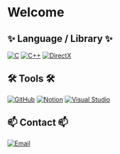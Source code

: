 # Welcome

## ✨ Language / Library ✨

[![C](https://img.shields.io/badge/C++-00599C?style=flat&logo=c%2B%2B&logoColor=white)](https://c.com/)
[![C++](https://img.shields.io/badge/C++-00599C?style=flat&logo=c%2B%2B&logoColor=white)](https://cplusplus.com/)
[![DirectX](https://img.shields.io/badge/DirectX-0082C9?style=flat&logo=directx&logoColor=white)](https://docs.microsoft.com/en-us/windows/win32/directx)

## 🛠 Tools 🛠

[![GitHub](https://img.shields.io/badge/GitHub-181717?style=flat&logo=github&logoColor=white)](https://github.com/)
[![Notion](https://img.shields.io/badge/Notion-000000?style=flat&logo=notion&logoColor=white)](https://www.notion.so/)
[![Visual Studio](https://img.shields.io/badge/Visual%20Studio-5C2D91?style=flat&logo=visual-studio&logoColor=white)](https://visualstudio.microsoft.com/)

## 📫 Contact 📫

[![Email](https://img.shields.io/badge/Email-EA4335?style=flat&logo=gmail&logoColor=white)](dongjunlee314@gmail.com)

